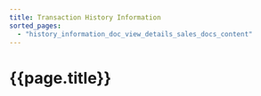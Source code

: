 ```yaml
---
title: Transaction History Information
sorted_pages:
  - "history_information_doc_view_details_sales_docs_content"
---
```

# {{page.title}}
